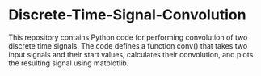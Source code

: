 # Discrete-Time-Signal-Convolution
This repository contains Python code for performing convolution of two discrete time signals. The code defines a function conv() that takes two input signals and their start values, calculates their convolution, and plots the resulting signal using matplotlib.
